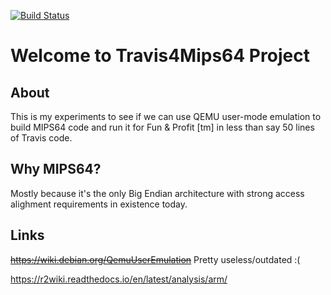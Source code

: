 [![Build Status](https://travis-ci.com/sobomax/travis4mips64.svg?branch=master)](https://travis-ci.com/sobomax/travis4mips64)

# Welcome to Travis4Mips64 Project


## About

This is my experiments to see if we can use QEMU user-mode emulation to build
MIPS64 code and run it for Fun & Profit [tm] in less than say 50 lines of
Travis code.

## Why MIPS64?

Mostly because it's the only Big Endian architecture with strong access
alighment requirements in existence today.

## Links

~~https://wiki.debian.org/QemuUserEmulation~~ Pretty useless/outdated :(

https://r2wiki.readthedocs.io/en/latest/analysis/arm/
